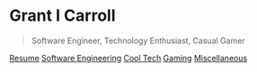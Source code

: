 <!-- picture link can go here -->

# Grant I Carroll

> Software Engineer, Technology Enthusiast, Casual Gamer

[Resume](/programming/resume/)
[Software Engineering](/programming/)
[Cool Tech](/tech/)
[Gaming](/games/)
[Miscellaneous](/misc/)